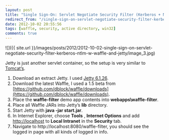 ```yaml
---
layout: post
title: "Single Sign-On: Servlet Negotiate Security Filter (Kerberos + NTLM) w/ Waffle and Jetty"
redirect_from: "/single-sign-on-servlet-negotiate-security-filter-kerberos-ntlm-w-waffle-and-jetty/"
date: 2012-10-02 20:55:56
tags: [waffle, security, active directory, win32]
comments: true
---
```

![]({{ site.url }}/images/posts/2012/2012-10-02-single-sign-on-servlet-negotiate-security-filter-kerberos-ntlm-w-waffle-and-jetty/image_3.jpg)

Jetty is just another servlet container, so the setup is very similar to [Tomcat’s](http://code.dblock.org/single-sign-on-servlet-negotiate-security-filter-kerberos-ntlm-w-waffle).

1. Download an extract Jetty. I used [Jetty 6.1.26](http://dist.codehaus.org/jetty/jetty-6.1.26/jetty-6.1.26.zip).
2. Download the latest Waffle, I used a 1.5 beta from [https://github.com/dblock/waffle/downloads](https://github.com/dblock/waffle/downloads).
3. Place the **waffle-filter** demo app contents into **webapps\waffle-filter**.
4. Place all Waffle JARs into Jetty’s **lib** directory.
5. Start Jetty with **java -jar start.jar**.
6. In Internet Explorer, choose **Tools** , **Internet Options** and add [http://localhost](http://localhost) to **Local Intranet** in the **Security** tab.
7. Navigate to http://localhost:8080/waffle-filter, you should see the logged in page with all kinds of logged in info.
